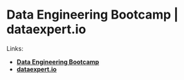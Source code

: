 # Data Engineering Bootcamp | dataexpert.io

Links:
- **[Data Engineering Bootcamp](https://github.com/DataExpert-io/data-engineer-handbook/blob/main/bootcamp/introduction.md)**
- **[dataexpert.io](https://www.dataexpert.io/)**
